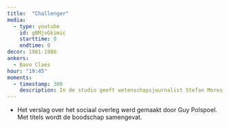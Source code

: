 ```yaml
---
title:  "Challenger"
media:
  - type: youtube
    id: gBMjvGkimic
    starttime: 0
    endtime: 0
decor: 1981-1986
ankers:
  - Bavo Claes
hour: "19:45"
moments:
  - timestamp: 300
    description: In de studio geeft wetenschapsjournalist Stefan Mores meer uitleg. De svo is te vroeg in beeld. De uitleg duurt een dikke drie minuten, zonder variatie in camerastandpunt en niet onderbroken door beelden.
---
```


* Het verslag over het sociaal overleg werd gemaakt door Guy Polspoel. Met titels wordt de boodschap samengevat.
